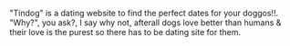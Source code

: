 "Tindog" is a dating website to find the perfect dates for your doggos!!. "Why?", you ask?, I say why not, afterall dogs love better than humans & their love is the purest so there has to be dating site for them.
